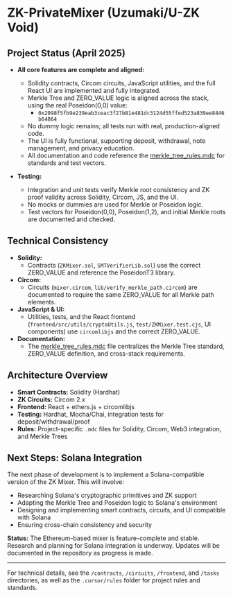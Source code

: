 # ZK-PrivateMixer (Uzumaki/U-ZK Void)

## Project Status (April 2025)

- **All core features are complete and aligned:**
  - Solidity contracts, Circom circuits, JavaScript utilities, and the full React UI are implemented and fully integrated.
  - Merkle Tree and ZERO_VALUE logic is aligned across the stack, using the real Poseidon(0,0) value:
    - `0x2098f5fb9e239eab3ceac3f27b81e481dc3124d55ffed523a839ee8446b64864`
  - No dummy logic remains; all tests run with real, production-aligned code.
  - The UI is fully functional, supporting deposit, withdrawal, note management, and privacy education.
  - All documentation and code reference the [merkle_tree_rules.mdc](.cursor/rules/merkle_tree_rules.mdc) for standards and test vectors.

- **Testing:**
  - Integration and unit tests verify Merkle root consistency and ZK proof validity across Solidity, Circom, JS, and the UI.
  - No mocks or dummies are used for Merkle or Poseidon logic.
  - Test vectors for Poseidon(0,0), Poseidon(1,2), and initial Merkle roots are documented and checked.

## Technical Consistency

- **Solidity:**
  - Contracts (`ZKMixer.sol`, `SMTVerifierLib.sol`) use the correct ZERO_VALUE and reference the PoseidonT3 library.
- **Circom:**
  - Circuits (`mixer.circom`, `lib/verify_merkle_path.circom`) are documented to require the same ZERO_VALUE for all Merkle path elements.
- **JavaScript & UI:**
  - Utilities, tests, and the React frontend (`frontend/src/utils/cryptoUtils.js`, `test/ZKMixer.test.cjs`, UI components) use `circomlibjs` and the correct ZERO_VALUE.
- **Documentation:**
  - The [merkle_tree_rules.mdc](.cursor/rules/merkle_tree_rules.mdc) file centralizes the Merkle Tree standard, ZERO_VALUE definition, and cross-stack requirements.

## Architecture Overview

- **Smart Contracts:** Solidity (Hardhat)
- **ZK Circuits:** Circom 2.x
- **Frontend:** React + ethers.js + circomlibjs
- **Testing:** Hardhat, Mocha/Chai, integration tests for deposit/withdrawal/proof
- **Rules:** Project-specific `.mdc` files for Solidity, Circom, Web3 integration, and Merkle Trees

## Next Steps: Solana Integration

The next phase of development is to implement a Solana-compatible version of the ZK Mixer. This will involve:
- Researching Solana's cryptographic primitives and ZK support
- Adapting the Merkle Tree and Poseidon logic to Solana's environment
- Designing and implementing smart contracts, circuits, and UI compatible with Solana
- Ensuring cross-chain consistency and security

**Status:** The Ethereum-based mixer is feature-complete and stable. Research and planning for Solana integration is underway. Updates will be documented in the repository as progress is made.

---

For technical details, see the `/contracts`, `/circuits`, `/frontend`, and `/tasks` directories, as well as the `.cursor/rules` folder for project rules and standards.
